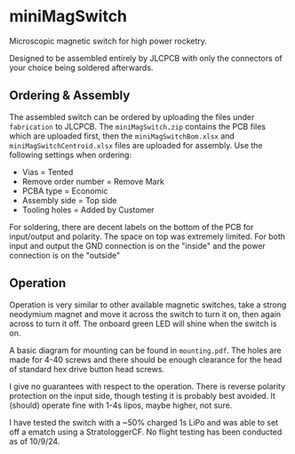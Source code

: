 # miniMagSwitch

Microscopic magnetic switch for high power rocketry.

Designed to be assembled entirely by JLCPCB with only the connectors of your choice being soldered afterwards.

## Ordering & Assembly

The assembled switch can be ordered by uploading the files under `fabrication` to JLCPCB. The `miniMagSwitch.zip` contains the PCB files which are uploaded first, then the `miniMagSwitchBom.xlsx` and `miniMagSwitchCentroid.xlsx` files are uploaded for assembly. Use the following settings when ordering:

* Vias = Tented
* Remove order number = Remove Mark
* PCBA type = Economic
* Assembly side = Top side
* Tooling holes = Added by Customer

For soldering, there are decent labels on the bottom of the PCB for input/output and polarity. The space on top was extremely limited. For both input and output the GND connection is on the "inside" and the power connection is on the "outside"

## Operation

Operation is very similar to other available magnetic switches, take a strong neodymium magnet and move it across the switch to turn it on, then again across to turn it off. The onboard green LED will shine when the switch is on.

A basic diagram for mounting can be found in `mounting.pdf`. The holes are made for 4-40 screws and there should be enough clearance for the head of standard hex drive button head screws.

I give no guarantees with respect to the operation. There is reverse polarity protection on the input side, though testing it is probably best avoided. It (should) operate fine with 1-4s lipos, maybe higher, not sure.

I have tested the switch with a ~50% charged 1s LiPo and was able to set off a ematch using a StratologgerCF. No flight testing has been conducted as of 10/9/24.
